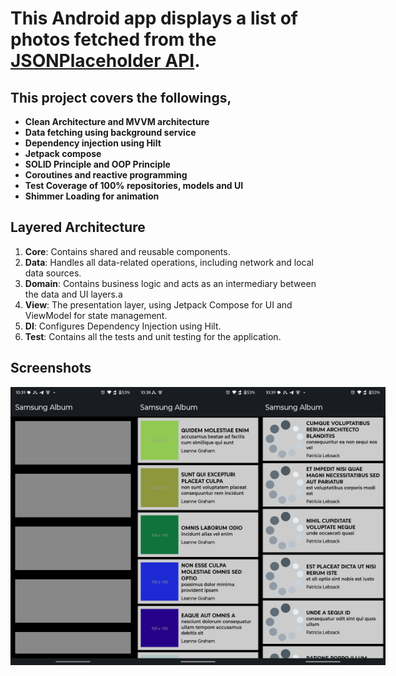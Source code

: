 # This Android app displays a list of photos fetched from the [JSONPlaceholder API](https://jsonplaceholder.typicode.com/). 

## This project covers the followings, 

- **Clean Architecture and MVVM architecture**
- **Data fetching using background service**
- **Dependency injection using Hilt**
- **Jetpack compose**
- **SOLID Principle and OOP Principle**
- **Coroutines and reactive programming**
- **Test Coverage of 100% repositories, models and UI**
- **Shimmer Loading for animation**

## Layered Architecture

1. **Core**: Contains shared and reusable components.
2. **Data**: Handles all data-related operations, including network and local data sources.
3. **Domain**: Contains business logic and acts as an intermediary between the data and UI layers.a
4. **View**: The presentation layer, using Jetpack Compose for UI and ViewModel for state management.
5. **DI**: Configures Dependency Injection using Hilt.
6. **Test**: Contains all the tests and unit testing for the application. 

## Screenshots

<div style="display: flex; justify-content: space-between;">
  <img src="screenshots/Screenshot_20241225_223921.png" alt="Album Screen" width="200">
  <img src="screenshots/Screenshot_20241225_223839.png" alt="Home Screen" width="200">
  <img src="screenshots/Screenshot_20241225_223933.png" alt="Photo Detail Screen" width="200">
</div>
